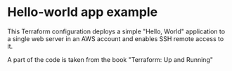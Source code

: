 # Hello-world app example

This Terraform configuration deploys a simple "Hello, World" application 
to a single web server in an AWS account and enables SSH remote access to it.

A part of the code is taken from the book "Terraform: Up and Running"